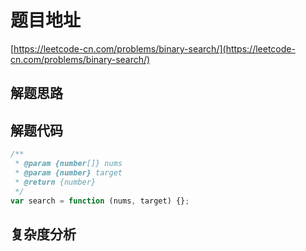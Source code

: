 # 题目地址

[https://leetcode-cn.com/problems/binary-search/](https://leetcode-cn.com/problems/binary-search/)

## 解题思路

## 解题代码

```js
/**
 * @param {number[]} nums
 * @param {number} target
 * @return {number}
 */
var search = function (nums, target) {};
```

## 复杂度分析
